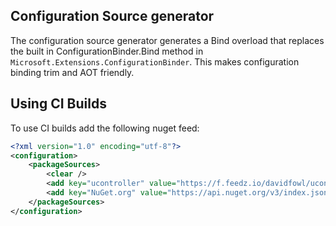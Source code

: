 ## Configuration Source generator

The configuration source generator generates a Bind overload that replaces the built in ConfigurationBinder.Bind method in `Microsoft.Extensions.ConfigurationBinder`. This makes configuration binding trim and AOT friendly.

## Using CI Builds
To use CI builds add the following nuget feed:

```xml
<?xml version="1.0" encoding="utf-8"?>
<configuration>
    <packageSources>
        <clear />
        <add key="ucontroller" value="https://f.feedz.io/davidfowl/ucontroller/nuget/index.json" />
        <add key="NuGet.org" value="https://api.nuget.org/v3/index.json" />
    </packageSources>
</configuration>
```
